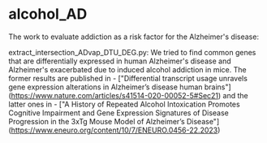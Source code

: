 # alcohol_AD
The work to evaluate addiction as a risk factor for the Alzheimer's disease:

extract_intersection_ADvap_DTU_DEG.py: We tried to find common genes that are differentially expressed in human Alzheimer's disease and Alzheimer's exacerbated due to induced alcohol addiction in mice. The former results are published in - ["Differential transcript usage unravels gene expression alterations in Alzheimer’s disease human brains"] (https://www.nature.com/articles/s41514-020-00052-5#Sec21) and the latter ones in - ["A History of Repeated Alcohol Intoxication Promotes Cognitive Impairment and Gene Expression Signatures of Disease Progression in the 3xTg Mouse Model of Alzheimer’s Disease"] (https://www.eneuro.org/content/10/7/ENEURO.0456-22.2023)
